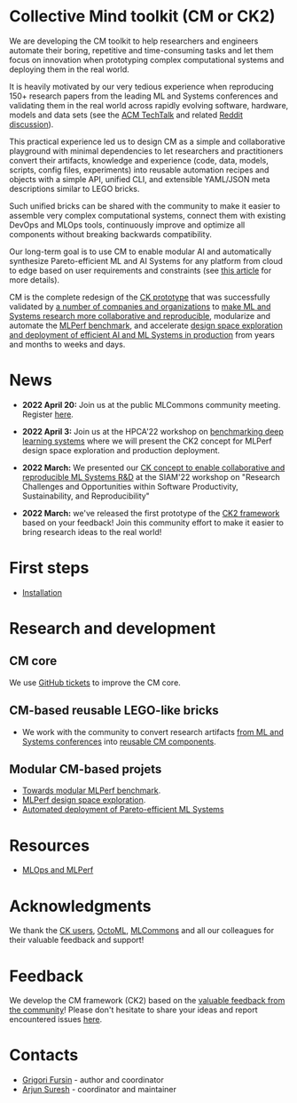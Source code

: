 # Collective Mind toolkit (CM or CK2)

We are developing the CM toolkit to help researchers and engineers automate their boring, repetitive and time-consuming tasks
and let them focus on innovation when prototyping complex computational systems and deploying them in the real world.

It is heavily motivated by our very tedious experience when reproducing 150+ research papers
from the leading ML and Systems conferences and validating them in the real world across 
rapidly evolving software, hardware, models and data sets
(see the [ACM TechTalk](https://www.youtube.com/watch?v=7zpeIVwICa4) 
and related [Reddit discussion](https://www.reddit.com/r/MachineLearning/comments/ioq8do/n_reproducing_150_research_papers_the_problems/)). 

This practical experience led us to design CM as a simple and collaborative playground with minimal dependencies 
to let researchers and practitioners convert their artifacts, knowledge and experience (code, data, models, scripts, config files, experiments) 
into reusable automation recipes and objects with a simple API, unified CLI, 
and extensible YAML/JSON meta descriptions similar to LEGO bricks.

Such unified bricks can be shared with the community to make it easier to assemble very complex computational systems, 
connect them with existing DevOps and MLOps tools, continuously improve and optimize all components
without breaking backwards compatibility.

Our long-term goal is to use CM to enable modular AI and automatically synthesize Pareto-efficient ML and AI Systems 
for any platform from cloud to edge based on user requirements and constraints (see [this article](https://arxiv.org/abs/2011.01149) for more details).

CM is the complete redesign of the [CK prototype](https://github.com/mlcommons/ck) that was successfully validated
by [a number of companies and organizations](https://cKnowledge.org/partners.html) 
to [make ML and Systems research more collaborative and reproducible](https://cTuning.org/ae),
modularize and automate the [MLPerf benchmark](https://github.com/mlcommons/ck/tree/master/docs/mlperf-automation),
and accelerate [design space exploration and deployment of efficient AI and ML Systems in production](https://www.youtube.com/watch?v=1ldgVZ64hEI)
from years and months to weeks and days.

# News

* **2022 April 20:** Join us at the public MLCommons community meeting. Register [here](https://docs.google.com/spreadsheets/d/1bb7qWgWM-6gop1Mwjm4u8LZtC7uqbee8C30DHipkkms/edit#gid=533252977).

* **2022 April 3:** Join us at the HPCA'22 workshop on [benchmarking deep learning systems](https://sites.google.com/g.harvard.edu/mlperf-bench-hpca22/home)
  where we will present the CK2 concept for MLPerf design space exploration and production deployment.

* **2022 March:** We presented our [CK concept to enable collaborative and reproducible ML Systems R&D](https://meetings.siam.org/sess/dsp_programsess.cfm?SESSIONCODE=73126) 
  at the SIAM'22 workshop on "Research Challenges and Opportunities within Software Productivity, Sustainability, and Reproducibility"

* **2022 March:** we've released the first prototype of the [CK2 framework](https://github.com/mlcommons/ck/tree/master/ck2)
  based on your feedback! Join this community effort to make it easier to bring research ideas to the real world!

# First steps

* [Installation](docs/first-steps.md)

# Research and development

## CM core

We use [GitHub tickets](https://github.com/mlcommons/ck/issues) to improve the CM core.

## CM-based reusable LEGO-like bricks

* We work with the community to convert research artifacts [from ML and Systems conferences](https://cTuning.org/ae) 
  into [reusable CM components](docs/reusable-components.md).

## Modular CM-based projets

* [Towards modular MLPerf benchmark](docs/projects/modular-mlperf.md).
* [MLPerf design space exploration](docs/projects/mlperf-dse.md).
* [Automated deployment of Pareto-efficient ML Systems](docs/projects/production-deployment.md)

# Resources

* [MLOps and MLPerf](docs/KB/MLOps.md)

# Acknowledgments

We thank the [CK users](https://cKnowledge.org/partners.html), [OctoML](https://octoml.ai), [MLCommons](https://mlcommons.org) 
and all our colleagues for their valuable feedback and support!

# Feedback

We develop the CM framework (CK2) based on the [valuable feedback from the community](https://www.youtube.com/watch?v=7zpeIVwICa4)! 
Please don't hesitate to share your ideas and report encountered issues [here](https://github.com/mlcommons/ck/issues).

# Contacts

* [Grigori Fursin](https://cKnowledge.io/@gfursin) - author and coordinator
* [Arjun Suresh](https://www.linkedin.com/in/arjunsuresh) - coordinator and maintainer
